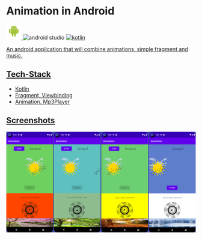# Animation in Android

<p>
<a href="https://developer.android.com" target="_blank" rel="noreferrer"> <img src="https://raw.githubusercontent.com/devicons/devicon/master/icons/android/android-original-wordmark.svg" alt="android" width="40" height="40"/> </a>
<img src="https://upload.wikimedia.org/wikipedia/commons/9/95/Android_Studio_Icon_3.6.svg" alt="android studio" width="40" height="40"/>
 <a href="https://kotlinlang.org" target="_blank" rel="noreferrer"> <img src="https://www.vectorlogo.zone/logos/kotlinlang/kotlinlang-icon.svg" alt="kotlin" width="40" height="40"/>
 </p>
 
An android application that will combine animations, simple fragment and music.

## Tech-Stack

-   Kotlin
-   Fragment, Viewbinding
-   Animation, Mp3Player

## Screenshots

<p float="left">
  <img src="screenshots/1.png" width="1120" style="border:5px white;"/>
</p>
